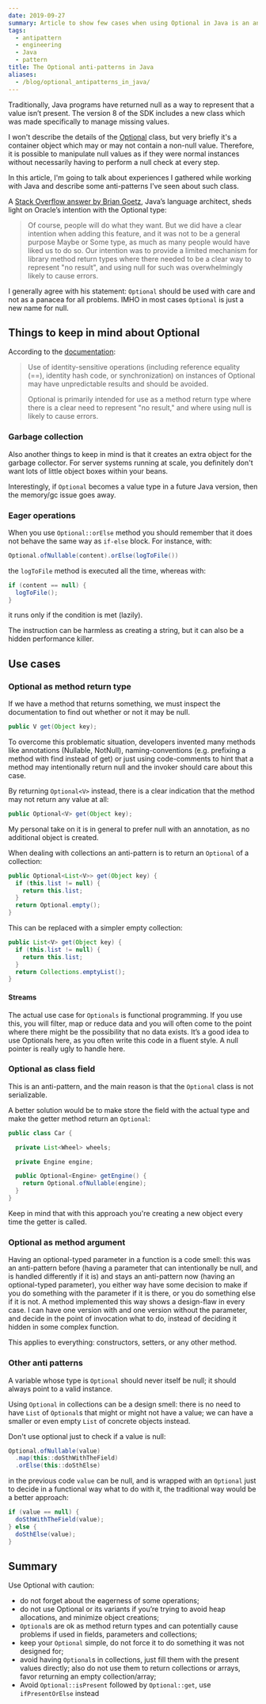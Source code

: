 ```yaml
---
date: 2019-09-27
summary: Article to show few cases when using Optional in Java is an anti-pattern
tags:
  - antipattern
  - engineering
  - Java
  - pattern
title: The Optional anti-patterns in Java
aliases:
  - /blog/optional_antipatterns_in_java/
---
```


Traditionally, Java programs have returned null as a way to represent that a value isn’t present. The version 8 of the SDK includes a new class which was made specifically to manage missing values.

I won't describe the details of the [Optional](https://docs.oracle.com/javase/8/docs/api/java/util/Optional.html) class, but very briefly it's   a container object which may or may not contain a non-null value. Therefore, it is possible to manipulate null values as if they were normal instances without necessarily having to perform a null check at every step.

In this article, I'm going to talk about experiences I gathered while working with Java and describe some anti-patterns I've seen about such class.

<!--more-->

A [Stack Overflow answer by Brian Goetz](http://stackoverflow.com/a/26328555/547365), Java’s language architect, sheds light on Oracle’s intention with the Optional type:

> Of course, people will do what they want. But we did have a clear intention when adding this feature, and it was not to be a general purpose Maybe or Some type, as much as many people would have liked us to do so. Our intention was to provide a limited mechanism for library method return types where there needed to be a clear way to represent "no result", and using null for such was overwhelmingly likely to cause errors.

I generally agree with his statement: `Optional` should be used with care and not as a panacea for all problems. IMHO in most cases `Optional` is just a new name for null.

## Things to keep in mind about Optional

According to the [documentation](https://docs.oracle.com/en/java/javase/12/docs/api/java.base/java/util/Optional.html):

> Use of identity-sensitive operations (including reference equality (==), identity hash code, or synchronization) on instances of Optional may have unpredictable results and should be avoided.
>
> Optional is primarily intended for use as a method return type where there is a clear need to represent "no result," and where using null is likely to cause errors.

### Garbage collection

Also another things to keep in mind is that it creates an extra object for the garbage collector. For server systems running at scale, you definitely don't want lots of little object boxes within your beans.

Interestingly, if `Optional` becomes a value type in a future Java version, then the memory/gc issue goes away.

### Eager operations

When you use `Optional::orElse` method you should remember that it does not behave the same way as `if-else` block. For instance, with:

```java
Optional.ofNullable(content).orElse(logToFile())
```

the `logToFile` method is executed all the time, whereas with:

```java
if (content == null) {
  logToFile();
}
```

it runs only if the condition is met (lazily).

The instruction can be harmless as creating a string, but it can also be a hidden performance killer.

## Use cases

### Optional as method return type

If we have a method that returns something, we must inspect the documentation to find out whether or not it may be null.

```java
public V get(Object key);
```

To overcome this problematic situation, developers invented many methods like annotations (Nullable, NotNull), naming-conventions (e.g. prefixing a method with find instead of get) or just using code-comments to hint that a method may intentionally return null and the invoker should care about this case.

By returning `Optional<V>` instead, there is a clear indication that the method may not return any value at all:

```java
public Optional<V> get(Object key);
```

My personal take on it is in general to prefer null with an annotation, as no additional object is created.

When dealing with collections an anti-pattern is to return an `Optional` of a collection:

```java
public Optional<List<V>> get(Object key) {
  if (this.list != null) {
    return this.list;
  }
  return Optional.empty();
}
```

This can be replaced with a simpler empty collection:

```java
public List<V> get(Object key) {
  if (this.list != null) {
    return this.list;
  }
  return Collections.emptyList();
}
```

#### Streams

The actual use case for `Optionals` is functional programming. If you use this, you will filter, map or reduce data and you will often come to the point where there might be the possibility that no data exists. It’s a good idea to use Optionals here, as you often write this code in a fluent style. A null pointer is really ugly to handle here.

### Optional as class field

This is an anti-pattern, and the main reason is that the `Optional` class is not serializable.

A better solution would be to make store the field with the actual type and make the getter method return an `Optional`:

```java
public class Car {

  private List<Wheel> wheels;

  private Engine engine;

  public Optional<Engine> getEngine() {
    return Optional.ofNullable(engine);
  }
}
```

Keep in mind that with this approach you're creating a new object every time the getter is called.

### Optional as method argument

Having an optional-typed parameter in a function is a code smell: this was an anti-pattern before (having a parameter that can intentionally be null, and is handled differently if it is) and stays an anti-pattern now (having an optional-typed parameter), you either way have some decision to make if you do something with the parameter if it is there, or you do something else if it is not. A method implemented this way shows a design-flaw in every case. I can have one version with and one version without the parameter, and decide in the point of invocation what to do, instead of deciding it hidden in some complex function.

This applies to everything: constructors, setters, or any other method.

### Other anti patterns

A variable whose type is `Optional` should never itself be null; it should always point to a valid instance.

Using `Optional` in collections can be a design smell: there is no need to have `List` of `Optional`s that might or might not have a value; we can have a smaller or even empty `List` of concrete objects instead.

Don't use optional just to check if a value is null:

```java
Optional.ofNullable(value)
  .map(this::doSthWithTheField)
  .orElse(this::doSthElse)
```

in the previous code `value` can be null, and is wrapped with an `Optional` just to decide in a functional way what to do with it, the traditional way would be a better approach:

```java
if (value == null) {
  doSthWithTheField(value);
} else {
  doSthElse(value);
}
```

## Summary

Use Optional with caution:

* do not forget about the eagerness of some operations;
* do not use Optional or its variants if you’re trying to avoid heap allocations, and minimize object creations;
* `Optional`s are ok as method return types and can potentially cause problems if used in fields, parameters and collections;
* keep your `Optional` simple, do not force it to do something it was not designed for;
* avoid having `Optional`s in collections, just fill them with the present values directly; also do not use them to return collections or arrays, favor returning an empty collection/array;
* Avoid `Optional::isPresent` followed by `Optional::get`, use `ifPresentOrElse` instead
